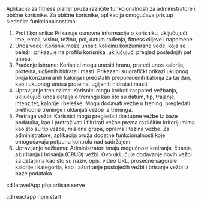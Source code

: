  Aplikacija za fitness planer pruža različite funkcionalnosti za administratore i obične korisnike.
Za obične korisnike, aplikacija omogućava pristup sledećim funkcionalnostima:
1.	Profil korisnika: Prikazuje osnovne informacije o korisniku, uključujući ime, email, visinu, težinu, pol, datum rođenja, fitness ciljeve i napomene.
2.	Unos vode: Korisnik može unositi količinu konzumirane vode, koja se beleži i prikazuje na profilu korisnika, uključujući pregled poslednjih pet unosa.
3.	Praćenje ishrane: Korisnici mogu unositi hranu, prateći unos kalorija, proteina, ugljenih hidrata i masti. Prikazani su grafički prikazi ukupnog broja konzumiranih kalorija i preostalih preporučenih kalorija za taj dan, kao i ukupnog unosa proteina, ugljenih hidrata i masti.
4.	Upravljanje treninzima: Korisnici mogu kreirati raspored vežbanja, uključujući unos detalja o treningu kao što su datum, tip, trajanje, intenzitet, kalorije i beleške. Mogu dodavati vežbe u trening, pregledati prethodne treninge i uklanjati vežbe iz treninga.
5.	Pretraga vežbi: Korisnici mogu pregledati dostupne vežbe iz baze podataka, kao i pretraživati i filtrirati vežbe prema različitim kriterijumima kao što su tip vežbe, mišićna grupa, oprema i težina vežbe.
Za administratore, aplikacija pruža dodatne funkcionalnosti koje omogućavaju potpunu kontrolu nad sadržajem:
1.	Upravljanje vežbama: Administratori imaju mogućnost kreiranja, čitanja, ažuriranja i brisanja (CRUD) vežbi. Ovo uključuje dodavanje novih vežbi sa detaljima kao što su naziv, opis, video URL, prosečne sagorele kalorije i kategorija, kao i ažuriranje postojećih vežbi i brisanje vežbi iz baze podataka.



cd laravelApp
php artisan serve

cd reactapp 
npm start
